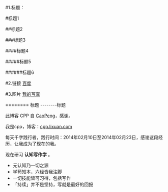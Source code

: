 #1.标题：

#标题1

##标题2

###标题3

####标题4

#####标题5

######标题6


#2.链接
[百度](https://www.baidu.com/)


#3.图片
[我的写真](https://github.com/eeplusing/bolg/blob/master/%E7%BB%BC%E5%90%88/md%E8%AF%AD%E6%B3%95.png)

========                                标题
--------标题



此博客 CPP 自 [CaoPeng](cpp.lixuan.com/)，感谢。



我是cpp，博客：[cpp.lixuan.com](www.baidu.com)

每天千字践行者，践行时间：2014年02月10日至2014年02月23日，感谢这段经历，让我成为了现在的我。

现在研习 **认知写作学** 。



- 元认知乃一切之源
- 学苟知本，六经皆我注脚 
- 一切技能皆可习得，包括写作
- 「持续」并不是坚持，写就是最好的回报



